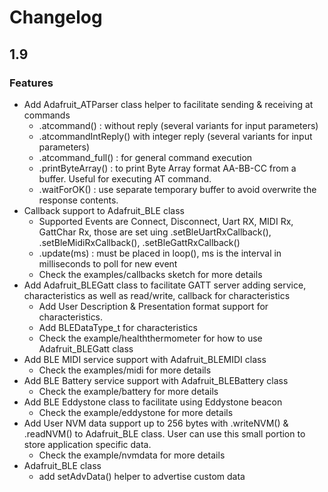 # Changelog

## 1.9

### Features

- Add Adafruit_ATParser class helper to facilitate sending & receiving at commands
	- .atcommand() : without reply (several variants for input parameters)
	- .atcommandIntReply() with integer reply (several variants for input parameters)
	- .atcommand_full() : for general command execution
	- .printByteArray() : to print Byte Array format AA-BB-CC from a buffer. Useful for executing AT command.
	- .waitForOK() : use separate temporary buffer to avoid overwrite the response contents.
- Callback support to Adafruit_BLE class
	- Supported Events are Connect, Disconnect, Uart RX, MIDI Rx, GattChar Rx, those are set uing .setBleUartRxCallback(), .setBleMidiRxCallback(), .setBleGattRxCallback()
	- .update(ms) : must be placed in loop(), ms is the interval in milliseconds to poll for new event
	- Check the examples/callbacks sketch for more details
- Add Adafruit_BLEGatt class to facilitate GATT server adding service, characteristics as well as read/write, callback for characteristics
	- Add User Description & Presentation format support for characteristics.
	- Add BLEDataType_t for characteristics
	- Check the example/healththermometer for how to use Adafruit_BLEGatt class
- Add BLE MIDI service support with Adafruit_BLEMIDI  class
	-  Check the examples/midi for more details  
- Add BLE Battery service support with Adafruit_BLEBattery class
	- Check the example/battery for more details
- Add BLE Eddystone class to facilitate using Eddystone beacon
	- Check the example/eddystone for more details
- Add User NVM data support up to 256 bytes with .writeNVM() & .readNVM() to Adafruit_BLE class. User can use this small portion to store application specific data.
	- Check the example/nvmdata for more details
- Adafruit_BLE class
	- add setAdvData() helper to advertise custom data
